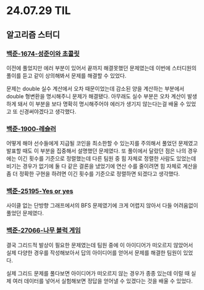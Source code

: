 # 24.07.29 TIL

## 알고리즘 스터디

### [백준-1674-성준이와 초콜릿](https://www.acmicpc.net/problem/1674)

이전에 풀었지만 에러 부분이 있어서 끝까지 해결못했던 문제였는데 이번에 스터디원의 풀이를 듣고 같이 상의해봐서 문제를 해결할 수 있었다.

문제는 double 실수 계산에서 오차 때문이었는데 감소된 양을 계산하는 부분에서 double 형변환을 명시해주니 문제가 해결됐다. 아무래도 실수 부분은 오차 계산이 발생하게 돼서 이 부분을 보다 명확히 명시해주어야 에러가 생기지 않는다는걸 배울 수 있었고 또 신경써야겠다고 생각했다.

### [백준-1900-레슬러](https://www.acmicpc.net/problem/1900)

어떻게 해야 선수들에게 지급될 코인을 최소한할 수 있는지를 주의해서 풀었던 문제였고 발표할 때도 이 부분을 집중해서 설명했던 문제였다. 또 풀이에서 달랐던 점은 나의 경우에는 이긴 횟수를 기준으로 정렬했는데 다른 팀원 중 힘 자체로 정렬한 사람도 있었는데 비기는 경우가 없기에 둘 다 같은 결론을 냈었기에 연산 수를 줄이려면 힘 자체로 계산을 좀 더 정확한 구현을 하려면 이긴 횟수를 기준으로 정렬하면 되겠다고 생각했다.

### [백준-25195-Yes or yes](https://www.acmicpc.net/problem/25195)

사이클 없는 단방향 그래프에서의 BFS 문제였기에 크게 어렵지 않아서 다들 어려움없이 풀었던 문제였다.

### [백준-27066-나무 블럭 게임](https://www.acmicpc.net/problem/27066)

결국 그리드적 발상이 필요한 문제였는데 팀원 중에 이 아이디어가 떠오르지 않았어서 실제 다양한 경우를 작성해보아서 답의 아이디어를 얻어서 문제를 해결한 팀원이 있었다.

실제 그리드 문제를 풀다보면 아이디어가 떠오르지 않는 경우가 종종 있는데 이럴 때 실제 여러 데이터를 넣어서 실험해보면 정답을 얻어낼 수 있겠다는 것을 배울 수 있었다.
